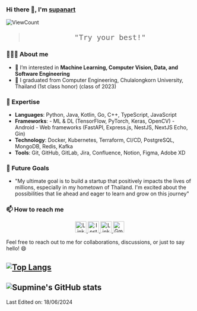 ### Hi there 👋, I'm [supanart](https://www.linkedin.com/in/supanart-barnsongkit-389407175/)

![ViewCount](https://komarev.com/ghpvc/?username=supmine&style=plastic)

<blockquote style="font-size: 20px;font-family: OCR A Std, monospace; ">
  <p align="center">
   "Try your best!"
  </p>
</blockquote>

### 👨🏻‍💻 About me

- 👀 I’m interested in **Machine Learning, Computer Vision, Data, and Software Engineering**
- 🌱 I graduated from Computer Engineering, Chulalongkorn University, Thailand (1st class honor) (class of 2023)

### 🚀 Expertise

- **Languages**: Python, Java, Kotlin, Go, C++, TypeScript, JavaScript
- **Frameworks**:
       - ML & DL (TensorFlow, PyTorch, Keras, OpenCV)
       - Android
       - Web frameworks (FastAPI, Express.js, NestJS, NextJS Echo, Gin)
- **Technology**: Docker, Kubernetes, Terraform, CI/CD, PostgreSQL, MongoDB, Redis, Kafka
- **Tools**: Git, GitHub, GitLab, Jira, Confluence, Notion, Figma, Adobe XD

### 🎯 Future Goals

- "My ultimate goal is to build a startup that positively impacts the lives of millions, especially in my hometown of Thailand. I'm excited about the possibilities that lie ahead and eager to learn and grow on this journey"

### 📫 How to reach me

<p align="center">
       <a href="https://linkedin.com/in/supanart-barnsongkit">
              <img src=https://img.shields.io/badge/LinkedIn-0077B5?style=for-the-badge&logo=linkedin&logoColor=white alt="LinkedIn" height="30">
       </a>
       <a href="https://instagram.com/sup_mine">
              <img src=https://img.shields.io/badge/Instagram-E4405F?style=for-the-badge&logo=instagram&logoColor=white alt="Instagram" height="30">
       </a>
       <a href="https://facebook.com/supanart.mine">
              <img src=https://img.shields.io/badge/Facebook-1877F2?style=for-the-badge&logo=facebook&logoColor=white alt="LinkedIn" height="30">
       </a>
       <a href=mailto:supanart.b@gmail.com target="blank">
              <img src=https://img.shields.io/badge/Gmail-D14836?style=for-the-badge&logo=gmail&logoColor=white alt="Gmail" height="30">
       </a>
</p>

Feel free to reach out to me for collaborations, discussions, or just to say hello! 😄

[![Top Langs](https://github-readme-stats.vercel.app/api/top-langs/?username=supmine&layout=compact&theme=highcontrast)](https://github.com/anuraghazra/github-readme-stats)
-----
![Supmine's GitHub stats](https://github-readme-stats.vercel.app/api?username=supmine&count_private=true&theme=highcontrast&show_icons=true)
-----

Last Edited on: 18/06/2024
<!---
supmine/supmine is a ✨ special ✨ repository because its `README.md` (this file) appears on your GitHub profile.
You can click the Preview link to take a look at your changes.
--->
